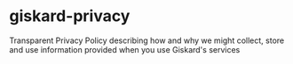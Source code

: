 # giskard-privacy
Transparent Privacy Policy describing how and why we might collect, store and use information provided when you use Giskard's services
